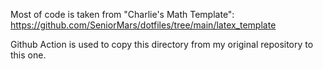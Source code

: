Most of code is taken from "Charlie's Math Template": https://github.com/SeniorMars/dotfiles/tree/main/latex_template

Github Action is used to copy this directory from my original repository to this one.
